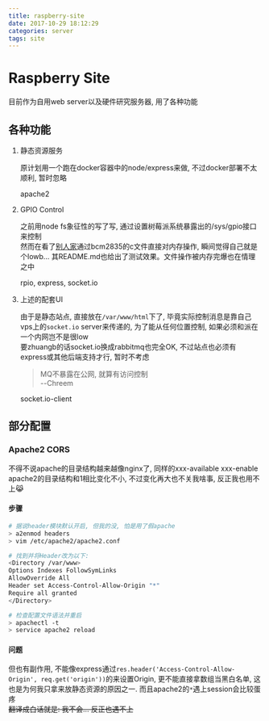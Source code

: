 ```yaml
---
title: raspberry-site
date: 2017-10-29 18:12:29
categories: server
tags: site
---
```

# Raspberry Site

目前作为自用web server以及硬件研究服务器, 用了各种功能

## 各种功能

1. 静态资源服务

    原计划用一个跑在docker容器中的node/express来做, 不过docker部署不太顺利, 暂时忽略

    apache2

2. GPIO Control

    之前用node fs象征性的写了写, 通过设置树莓派系统暴露出的/sys/gpio接口来控制  
    然而在看了[别人家](https://github.com/jperkin/node-rpio)通过bcm2835的c文件直接对内存操作, 瞬间觉得自己就是个lowb... 其README.md也给出了测试效果。文件操作被内存完爆也在情理之中

    rpio, express, socket.io

3. 上述的配套UI

    由于是静态站点, 直接放在`/var/www/html`下了, 毕竟实际控制消息是靠自己vps上的`socket.io` server来传递的, 为了能从任何位置控制, 如果必须和派在一个内网岂不是很low  
    要zhuangb的话socket.io换成rabbitmq也完全OK, 不过站点也必须有express或其他后端支持才行, 暂时不考虑  

    > MQ不暴露在公网, 就算有访问控制  
    > --Chreem

    socket.io-client

<!-- more -->

## 部分配置

### Apache2 CORS

不得不说apache的目录结构越来越像nginx了, 同样的xxx-available xxx-enable  
apache2的目录结构和1相比变化不小, 不过变化再大也不关我啥事, 反正我也用不上😹

#### 步骤

```bash
# 据说header模块默认开启, 但我的没, 怕是用了假apache
> a2enmod headers
> vim /etc/apache2/apache2.conf

# 找到并将Header改为以下:
<Directory /var/www>
Options Indexes FollowSymLinks
AllowOverride All
Header set Access-Control-Allow-Origin "*"
Require all granted
</Directory>

# 检查配置文件语法并重启
> apachectl -t
> service apache2 reload
```

#### 问题

但也有副作用, 不能像express通过`res.header('Access-Control-Allow-Origin', req.get('origin'))`的来设置Origin, 更不能直接拿数组当黑白名单, 这也是为何我只拿来放静态资源的原因之一. 而且apache2的`*`遇上session会比较蛋疼  
~~翻译成白话就是: 我不会...  反正也遇不上~~
